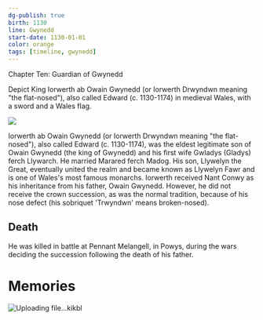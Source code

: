 ```yaml
---
dg-publish: true
birth: 1130
line: Gwynedd
start-date: 1130-01-01
color: orange
tags: [timeline, gwynedd]
---
```

<span
	  class='ob-timelines' 
	  data-img = 'https://i.imgur.com/Qzz3Lsc.jpeg'>
	  Chapter Ten: Guardian of Gwynedd 
</span>

Depict King Iorwerth ab Owain Gwynedd (or Iorwerth Drwyndwn meaning "the flat-nosed"), also called Edward (c. 1130-1174) in medieval Wales, with a sword and a Wales flag.

![](https://i.imgur.com/Qzz3Lsc.jpeg)


Iorwerth ab Owain Gwynedd (or Iorwerth Drwyndwn meaning "the flat-nosed"), also called Edward (c. 1130-1174), was the eldest legitimate son of Owain Gwynedd (the king of Gwynedd) and his first wife Gwladys (Gladys) ferch Llywarch. He married Marared ferch Madog. His son, Llywelyn the Great, eventually united the realm and became known as Llywelyn Fawr and is one of Wales's most famous monarchs. Iorwerth received Nant Conwy as his inheritance from his father, Owain Gwynedd. However, he did not receive the crown succession, as was the normal tradition, because of his nose defect (his sobriquet 'Trwyndwn' means broken-nosed).

## Death
He was killed in battle at Pennant Melangell, in Powys, during the wars deciding the succession following the death of his father.

# Memories

![Uploading file...kikbl]()
